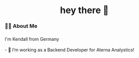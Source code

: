 
###

<h1 align="center">hey there 👋</h1>

###

<h3 align="left">👩‍💻  About Me</h3>

###

<p align="left">I'm Kendall from Germany<br><br>- 🔭 I’m working as a Backend Developer for Aterna Analystics!</p>

###

